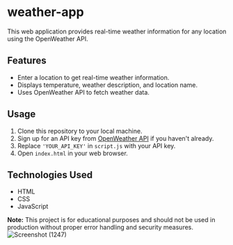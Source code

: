 # weather-app

This web application provides real-time weather information for any location using the OpenWeather API.

## Features

- Enter a location to get real-time weather information.
- Displays temperature, weather description, and location name.
- Uses OpenWeather API to fetch weather data.

## Usage

1. Clone this repository to your local machine.
2. Sign up for an API key from [OpenWeather API](https://openweathermap.org/api) if you haven't already.
3. Replace `'YOUR_API_KEY'` in `script.js` with your API key.
4. Open `index.html` in your web browser.

## Technologies Used

- HTML
- CSS
- JavaScript


**Note:** This project is for educational purposes and should not be used in production without proper error handling and security measures.
![Screenshot (1247)](https://github.com/PP-Pratiksha/Weather_App/assets/117968440/1563d03f-85ba-4b75-80d9-2ada39887421)
